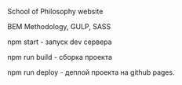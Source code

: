 School of Philosophy website

BEM Methodology, GULP, SASS

npm start - запуск dev сервера

npm run build - сборка проекта

npm run deploy - деплой проекта на github pages.
